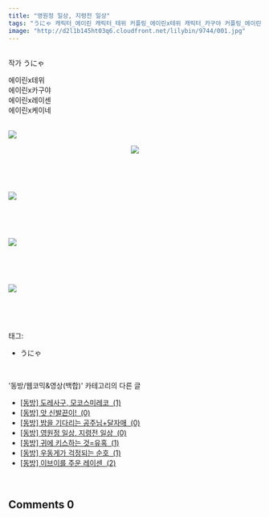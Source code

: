 ```yaml
---
title: "영원정 일상, 지령전 일상"
tags: "うにゃ 캐릭터_에이린 캐릭터_테위 커플링_에이린x테위 캐릭터_카구야 커플링_에이린x카구야 캐릭터_레이센 커플링_에이린x레이센 캐릭터_케이네 커플링_에이린x케이네 동방／웹코믹&영상(백합)"
image: "http://d2l1b145ht03q6.cloudfront.net/lilybin/9744/001.jpg"
---
```

<div class="article">
<div class="area_view">
<div style="TEXT-ALIGN: left"><br/></div>
<div style="TEXT-ALIGN: left">작가 うにゃ</div>
<div style="TEXT-ALIGN: left">
<p>에이린x테위 <br/>에이린x카구야<br/>에이린x레이센<br/>에이린x케이네<br/><br/></p>
<p style="TEXT-ALIGN: left"><span class="imageblock" style="display: inline-block; width: 100%; height: auto; max-width: 100%;"><img src="{{ site.imgserver1 }}/lilybin/9744/001.jpg"/></span></p>
<p style="FLOAT: none; TEXT-ALIGN: center; CLEAR: none"><span class="imageblock" style="display: inline-block; width: 100%; height: auto; max-width: 100%;"><img src="{{ site.imgserver1 }}/lilybin/9744/002.jpg"/></span></p>
<p style="TEXT-ALIGN: left"></p>
<p style="TEXT-ALIGN: left"><br/></p>
<p style="TEXT-ALIGN: left"><br/></p>
<p style="TEXT-ALIGN: left"><span class="imageblock" style="display: inline-block; width: 100%; height: auto; max-width: 100%;"><img src="{{ site.imgserver1 }}/lilybin/9744/003.jpg"/></span></p>
<p style="TEXT-ALIGN: left"><br/></p>
<p style="TEXT-ALIGN: left"><br/></p>
<p style="TEXT-ALIGN: left"><span class="imageblock" style="display: inline-block; width: 100%; height: auto; max-width: 100%;"><img src="{{ site.imgserver1 }}/lilybin/9744/004.jpg"/></span></p>
<p style="TEXT-ALIGN: left"><br/></p>
<p style="TEXT-ALIGN: left"><br/></p>
<p style="TEXT-ALIGN: left"><span class="imageblock" style="display: inline-block; width: 100%; height: auto; max-width: 100%;"><img src="{{ site.imgserver1 }}/lilybin/9744/005.jpg"/></span></p></div>
<p><br/></p>
</div></div><br/>
<div class="tagTrail">
<p>태그: </p>
<ul>
<li>うにゃ</li>
</ul>
</div><br/>
<div class="another">
<p>'동방/웹코믹&amp;영상(백합)' 카테고리의 다른 글</p>
<ul>
<li><a href="/lilybin_9761">
[동방] 도레사구, 모코스미레코  (1)
</a></li>
<li><a href="/lilybin_9743">
[동방] 앗 신발끈이!  (0)
</a></li>
<li><a href="/lilybin_9751">
[동방] 밤을 기다리는 공주님+달자매  (0)
</a></li>
<li><a href="/lilybin_9744">
[동방] 영원정 일상, 지령전 일상  (0)
</a></li>
<li><a href="/lilybin_9722">
[동방] 귀에 키스하는 것=유혹  (1)
</a></li>
<li><a href="/lilybin_9712">
[동방] 우동게가 걱정되는 순호  (1)
</a></li>
<li><a href="/lilybin_9711">
[동방] 이브이를 주운 레이센  (2)
</a></li>
</ul>
</div><br/>
<div class="comment">
<h2 class="bold">Comments <span id="commentCount9744">0</span></h2>
<div style="clear:both;">
<div id="entry9744Comment" style="display:block">
</div>
</div>
</div><br/>
<br/>
<p id="refer"></p>
<br/>

